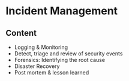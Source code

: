 # Incident Management

## Content 

* Logging & Monitoring
* Detect, triage and review of security events
* Forensics: Identifying the root cause
* Disaster Recovery
* Post mortem & lesson learned

